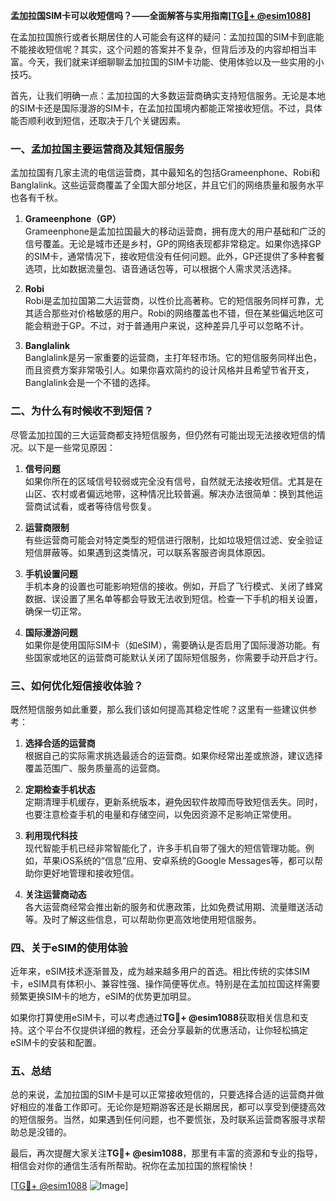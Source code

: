 **孟加拉国SIM卡可以收短信吗？——全面解答与实用指南[[TG💪+ @esim1088](https://t.me/s/esim1088)]**

在孟加拉国旅行或者长期居住的人可能会有这样的疑问：孟加拉国的SIM卡到底能不能接收短信呢？其实，这个问题的答案并不复杂，但背后涉及的内容却相当丰富。今天，我们就来详细聊聊孟加拉国的SIM卡功能、使用体验以及一些实用的小技巧。

首先，让我们明确一点：孟加拉国的大多数运营商确实支持短信服务。无论是本地的SIM卡还是国际漫游的SIM卡，在孟加拉国境内都能正常接收短信。不过，具体能否顺利收到短信，还取决于几个关键因素。

### 一、孟加拉国主要运营商及其短信服务

孟加拉国有几家主流的电信运营商，其中最知名的包括Grameenphone、Robi和Banglalink。这些运营商覆盖了全国大部分地区，并且它们的网络质量和服务水平也各有千秋。

1. **Grameenphone（GP）**  
   Grameenphone是孟加拉国最大的移动运营商，拥有庞大的用户基础和广泛的信号覆盖。无论是城市还是乡村，GP的网络表现都非常稳定。如果你选择GP的SIM卡，通常情况下，接收短信没有任何问题。此外，GP还提供了多种套餐选项，比如数据流量包、语音通话包等，可以根据个人需求灵活选择。

2. **Robi**  
   Robi是孟加拉国第二大运营商，以性价比高著称。它的短信服务同样可靠，尤其适合那些对价格敏感的用户。Robi的网络覆盖也不错，但在某些偏远地区可能会稍逊于GP。不过，对于普通用户来说，这种差异几乎可以忽略不计。

3. **Banglalink**  
   Banglalink是另一家重要的运营商，主打年轻市场。它的短信服务同样出色，而且资费方案非常吸引人。如果你喜欢简约的设计风格并且希望节省开支，Banglalink会是一个不错的选择。

### 二、为什么有时候收不到短信？

尽管孟加拉国的三大运营商都支持短信服务，但仍然有可能出现无法接收短信的情况。以下是一些常见原因：

1. **信号问题**  
   如果你所在的区域信号较弱或完全没有信号，自然就无法接收短信。尤其是在山区、农村或者偏远地带，这种情况比较普遍。解决办法很简单：换到其他运营商试试看，或者等待信号恢复。

2. **运营商限制**  
   有些运营商可能会对特定类型的短信进行限制，比如垃圾短信过滤、安全验证短信屏蔽等。如果遇到这类情况，可以联系客服咨询具体原因。

3. **手机设置问题**  
   手机本身的设置也可能影响短信的接收。例如，开启了飞行模式、关闭了蜂窝数据、误设置了黑名单等都会导致无法收到短信。检查一下手机的相关设置，确保一切正常。

4. **国际漫游问题**  
   如果你是使用国际SIM卡（如eSIM），需要确认是否启用了国际漫游功能。有些国家或地区的运营商可能默认关闭了国际短信服务，你需要手动开启才行。

### 三、如何优化短信接收体验？

既然短信服务如此重要，那么我们该如何提高其稳定性呢？这里有一些建议供参考：

1. **选择合适的运营商**  
   根据自己的实际需求挑选最适合的运营商。如果你经常出差或旅游，建议选择覆盖范围广、服务质量高的运营商。

2. **定期检查手机状态**  
   定期清理手机缓存，更新系统版本，避免因软件故障而导致短信丢失。同时，也要注意检查手机的电量和存储空间，以免因资源不足影响正常使用。

3. **利用现代科技**  
   现代智能手机已经非常智能化了，许多手机自带了强大的短信管理功能。例如，苹果iOS系统的“信息”应用、安卓系统的Google Messages等，都可以帮助你更好地管理和接收短信。

4. **关注运营商动态**  
   各大运营商经常会推出新的服务和优惠政策，比如免费试用期、流量赠送活动等。及时了解这些信息，可以帮助你更高效地使用短信服务。

### 四、关于eSIM的使用体验

近年来，eSIM技术逐渐普及，成为越来越多用户的首选。相比传统的实体SIM卡，eSIM具有体积小、兼容性强、操作简便等优点。特别是在孟加拉国这样需要频繁更换SIM卡的地方，eSIM的优势更加明显。

如果你打算使用eSIM卡，可以考虑通过**TG💪+ @esim1088**获取相关信息和支持。这个平台不仅提供详细的教程，还会分享最新的优惠活动，让你轻松搞定eSIM卡的安装和配置。

### 五、总结

总的来说，孟加拉国的SIM卡是可以正常接收短信的，只要选择合适的运营商并做好相应的准备工作即可。无论你是短期游客还是长期居民，都可以享受到便捷高效的短信服务。当然，如果遇到任何问题，也不要慌张，及时联系运营商客服寻求帮助总是没错的。

最后，再次提醒大家关注**TG💪+ @esim1088**，那里有丰富的资源和专业的指导，相信会对你的通信生活有所帮助。祝你在孟加拉国的旅程愉快！

[[TG💪+ @esim1088](https://t.me/s/esim1088) ![Image](https://i.postimg.cc/4NQfJmqS/Snipaste-2025-05-13-00-14-12.png)]